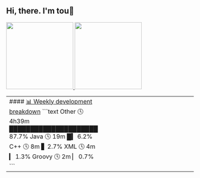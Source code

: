 ## Hi, there.  I'm tou👋
<!--
[//]: # (![tou's git hub stats](https://github-readme-stats.vercel.app/api?username=toulzx&count_private=true&show_icons=true&icon_color=d8a499&title_color=7294d4&text_color=718096&bg_color=ffffff&hide_title=true&include_all_commits=true))
[//]: # ([![Top Langs](https://github-readme-stats.vercel.app/api/top-langs/?username=toulzx&layout=compact)](https://github.com/anuraghazra/github-readme-stats))
-->


<a href="https://github.com/toulzx">
  <img height="180em" src="https://github-readme-stats.vercel.app/api?username=toulzx&count_private=true&show_icons=true&icon_color=d8a499&title_color=7294d4&text_color=718096&bg_color=ffffff&include_all_commits=true" />
  <img height="180em" src="https://github-readme-stats.vercel.app/api/top-langs/?username=AVS1508&show_icons=true&icon_color=d8a499&title_color=7294d4&text_color=718096&bg_color=fffff&layout=compact" />
</a>

<!--
[^_^]: # - :orange_book: Focusing on Vue & Android recently
[^_^]: # - :hammer: Creator of applications and frameworks
-->

<table>
  <tr>
    <td valign="center" width="50%">
       <!-- waka-box start -->
      #### <a href="https://gist.github.com/a1ece18ebb6a13ac8c2e0dc993e2caed" target="_blank">📊 Weekly development breakdown</a>
      ```text
      Other          🕓 4h39m █████████████████████    87.7%
      Java           🕓 19m   █▍                        6.2%
      C++            🕓 8m    ▋                         2.7%
      XML            🕓 4m    ▎                         1.3%
      Groovy         🕓 2m    ▏                         0.7%
      ```
      <!-- Powered by https://github.com/YouEclipse/waka-box-go . -->
      <!-- waka-box end -->
    </td>
    <td valign="center" width="50%">
    </td>
  </tr>
</table>
